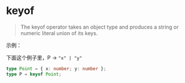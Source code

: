 # keyof

> The keyof operator takes an object type and produces a string or numeric literal union of its keys.

示例：

下面这个例子里，P -> `"x" | "y"`

```ts
type Point = { x: number; y: number };
type P = keyof Point;
```
